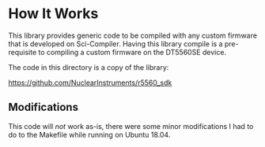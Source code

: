 # How It Works

This library provides generic code to be compiled with any custom firmware that is developed on
Sci-Compiler. Having this library compile is a pre-requisite to compiling a custom firmware on the
DT5560SE device. 

The code in this directory is a copy of the library:

https://github.com/NuclearInstruments/r5560_sdk

## Modifications

This code will _not_ work as-is, there were some minor modifications I had to do to the Makefile while running on Ubuntu 18.04.

